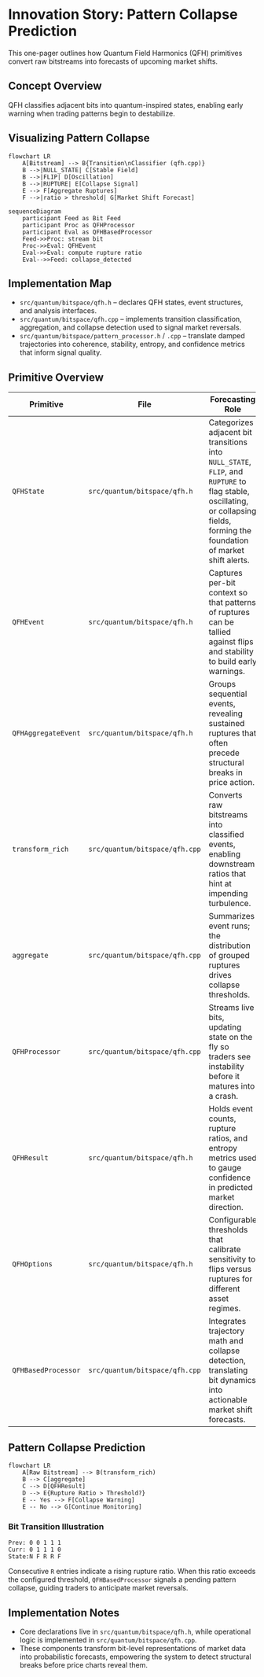 # Innovation Story: Pattern Collapse Prediction

This one-pager outlines how Quantum Field Harmonics (QFH) primitives convert raw bitstreams into forecasts of upcoming market shifts.

## Concept Overview
QFH classifies adjacent bits into quantum-inspired states, enabling early warning when trading patterns begin to destabilize.

## Visualizing Pattern Collapse
```mermaid
flowchart LR
    A[Bitstream] --> B{Transition\nClassifier (qfh.cpp)}
    B -->|NULL_STATE| C[Stable Field]
    B -->|FLIP| D[Oscillation]
    B -->|RUPTURE| E[Collapse Signal]
    E --> F[Aggregate Ruptures]
    F -->|ratio > threshold| G[Market Shift Forecast]
```

```mermaid
sequenceDiagram
    participant Feed as Bit Feed
    participant Proc as QFHProcessor
    participant Eval as QFHBasedProcessor
    Feed->>Proc: stream bit
    Proc->>Eval: QFHEvent
    Eval->>Eval: compute rupture ratio
    Eval-->>Feed: collapse_detected
```

## Implementation Map
- `src/quantum/bitspace/qfh.h` – declares QFH states, event structures, and analysis interfaces.
- `src/quantum/bitspace/qfh.cpp` – implements transition classification, aggregation, and collapse detection used to signal market reversals.
- `src/quantum/bitspace/pattern_processor.h` / `.cpp` – translate damped trajectories into coherence, stability, entropy, and confidence metrics that inform signal quality.


## Primitive Overview
| Primitive | File | Forecasting Role |
|-----------|------|-----------------|
|`QFHState`|`src/quantum/bitspace/qfh.h`|Categorizes adjacent bit transitions into `NULL_STATE`, `FLIP`, and `RUPTURE` to flag stable, oscillating, or collapsing fields, forming the foundation of market shift alerts.|
|`QFHEvent`|`src/quantum/bitspace/qfh.h`|Captures per-bit context so that patterns of ruptures can be tallied against flips and stability to build early warnings.|
|`QFHAggregateEvent`|`src/quantum/bitspace/qfh.h`|Groups sequential events, revealing sustained ruptures that often precede structural breaks in price action.|
|`transform_rich`|`src/quantum/bitspace/qfh.cpp`|Converts raw bitstreams into classified events, enabling downstream ratios that hint at impending turbulence.|
|`aggregate`|`src/quantum/bitspace/qfh.cpp`|Summarizes event runs; the distribution of grouped ruptures drives collapse thresholds.|
|`QFHProcessor`|`src/quantum/bitspace/qfh.cpp`|Streams live bits, updating state on the fly so traders see instability before it matures into a crash.|
|`QFHResult`|`src/quantum/bitspace/qfh.h`|Holds event counts, rupture ratios, and entropy metrics used to gauge confidence in predicted market direction.|
|`QFHOptions`|`src/quantum/bitspace/qfh.h`|Configurable thresholds that calibrate sensitivity to flips versus ruptures for different asset regimes.|
|`QFHBasedProcessor`|`src/quantum/bitspace/qfh.cpp`|Integrates trajectory math and collapse detection, translating bit dynamics into actionable market shift forecasts.|

## Pattern Collapse Prediction
```mermaid
flowchart LR
    A[Raw Bitstream] --> B(transform_rich)
    B --> C[aggregate]
    C --> D[QFHResult]
    D --> E{Rupture Ratio > Threshold?}
    E -- Yes --> F[Collapse Warning]
    E -- No --> G[Continue Monitoring]
```

### Bit Transition Illustration
```
Prev: 0 0 1 1 1
Curr: 0 1 1 1 0
State:N F R R F
```
Consecutive `R` entries indicate a rising rupture ratio. When this ratio exceeds the configured threshold, `QFHBasedProcessor` signals a pending pattern collapse, guiding traders to anticipate market reversals.

## Implementation Notes
- Core declarations live in `src/quantum/bitspace/qfh.h`, while operational logic is implemented in `src/quantum/bitspace/qfh.cpp`.
- These components transform bit-level representations of market data into probabilistic forecasts, empowering the system to detect structural breaks before price charts reveal them.
